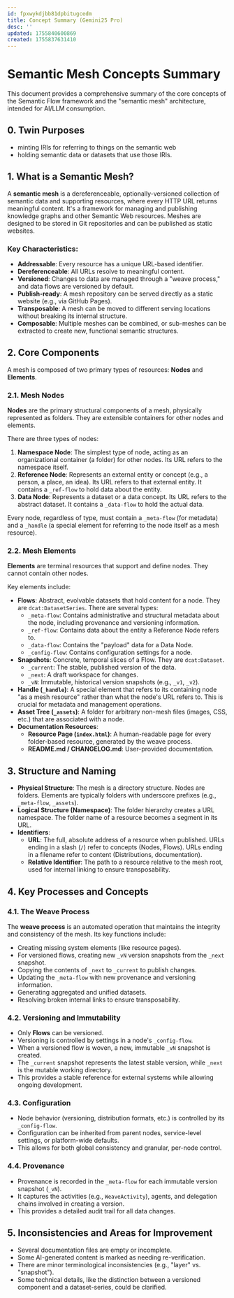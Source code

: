 ```yaml
---
id: fpxwykdjbb81dpbitugcedm
title: Concept Summary (Gemini25 Pro)
desc: ''
updated: 1755840600869
created: 1755837631410
---
```




# Semantic Mesh Concepts Summary

This document provides a comprehensive summary of the core concepts of the Semantic Flow framework and the "semantic mesh" architecture, intended for AI/LLM consumption.

## 0. Twin Purposes

- minting IRIs for referring to things on the semantic web
- holding semantic data or datasets that use those IRIs.

## 1. What is a Semantic Mesh?

A **semantic mesh** is a dereferenceable, optionally-versioned collection of semantic data and supporting resources, where every HTTP URL returns meaningful content. It's a framework for managing and publishing knowledge graphs and other Semantic Web resources. Meshes are designed to be stored in Git repositories and can be published as static websites.

### Key Characteristics:

-   **Addressable**: Every resource has a unique URL-based identifier.
-   **Dereferenceable**: All URLs resolve to meaningful content.
-   **Versioned**: Changes to data are managed through a "weave process," and data flows are versioned by default.
-   **Publish-ready**: A mesh repository can be served directly as a static website (e.g., via GitHub Pages).
-   **Transposable**: A mesh can be moved to different serving locations without breaking its internal structure.
-   **Composable**: Multiple meshes can be combined, or sub-meshes can be extracted to create new, functional semantic structures.

## 2. Core Components

A mesh is composed of two primary types of resources: **Nodes** and **Elements**.

### 2.1. Mesh Nodes

**Nodes** are the primary structural components of a mesh, physically represented as folders. They are extensible containers for other nodes and elements.

There are three types of nodes:

1.  **Namespace Node**: The simplest type of node, acting as an organizational container (a folder) for other nodes. Its URL refers to the namespace itself.
2.  **Reference Node**: Represents an external entity or concept (e.g., a person, a place, an idea). Its URL refers to that external entity. It contains a `_ref-flow` to hold data about the entity.
3.  **Data Node**: Represents a dataset or a data concept. Its URL refers to the abstract dataset. It contains a `_data-flow` to hold the actual data.

Every node, regardless of type, must contain a `_meta-flow` (for metadata) and a `_handle` (a special element for referring to the node itself as a mesh resource).

### 2.2. Mesh Elements

**Elements** are terminal resources that support and define nodes. They cannot contain other nodes.

Key elements include:

-   **Flows**: Abstract, evolvable datasets that hold content for a node. They are `dcat:DatasetSeries`. There are several types:
    -   `_meta-flow`: Contains administrative and structural metadata about the node, including provenance and versioning information.
    -   `_ref-flow`: Contains data about the entity a Reference Node refers to.
    -   `_data-flow`: Contains the "payload" data for a Data Node.
    -   `_config-flow`: Contains configuration settings for a node.
-   **Snapshots**: Concrete, temporal slices of a Flow. They are `dcat:Dataset`.
    -   `_current`: The stable, published version of the data.
    -   `_next`: A draft workspace for changes.
    -   `_vN`: Immutable, historical version snapshots (e.g., `_v1`, `_v2`).
-   **Handle (`_handle`)**: A special element that refers to its containing node "as a mesh resource" rather than what the node's URL refers to. This is crucial for metadata and management operations.
-   **Asset Tree (`_assets`)**: A folder for arbitrary non-mesh files (images, CSS, etc.) that are associated with a node.
-   **Documentation Resources**:
    -   **Resource Page (`index.html`)**: A human-readable page for every folder-based resource, generated by the weave process.
    -   **README.md / CHANGELOG.md**: User-provided documentation.

## 3. Structure and Naming

-   **Physical Structure**: The mesh is a directory structure. Nodes are folders. Elements are typically folders with underscore prefixes (e.g., `_meta-flow`, `_assets`).
-   **Logical Structure (Namespace)**: The folder hierarchy creates a URL namespace. The folder name of a resource becomes a segment in its URL.
-   **Identifiers**:
    -   **URL**: The full, absolute address of a resource when published. URLs ending in a slash (`/`) refer to concepts (Nodes, Flows). URLs ending in a filename refer to content (Distributions, documentation).
    -   **Relative Identifier**: The path to a resource relative to the mesh root, used for internal linking to ensure transposability.

## 4. Key Processes and Concepts

### 4.1. The Weave Process

The **weave process** is an automated operation that maintains the integrity and consistency of the mesh. Its key functions include:
-   Creating missing system elements (like resource pages).
-   For versioned flows, creating new `_vN` version snapshots from the `_next` snapshot.
-   Copying the contents of `_next` to `_current` to publish changes.
-   Updating the `_meta-flow` with new provenance and versioning information.
-   Generating aggregated and unified datasets.
-   Resolving broken internal links to ensure transposability.

### 4.2. Versioning and Immutability

-   Only **Flows** can be versioned.
-   Versioning is controlled by settings in a node's `_config-flow`.
-   When a versioned flow is woven, a new, immutable `_vN` snapshot is created.
-   The `_current` snapshot represents the latest stable version, while `_next` is the mutable working directory.
-   This provides a stable reference for external systems while allowing ongoing development.

### 4.3. Configuration

-   Node behavior (versioning, distribution formats, etc.) is controlled by its `_config-flow`.
-   Configuration can be inherited from parent nodes, service-level settings, or platform-wide defaults.
-   This allows for both global consistency and granular, per-node control.

### 4.4. Provenance

-   Provenance is recorded in the `_meta-flow` for each immutable version snapshot (`_vN`).
-   It captures the activities (e.g., `WeaveActivity`), agents, and delegation chains involved in creating a version.
-   This provides a detailed audit trail for all data changes.

## 5. Inconsistencies and Areas for Improvement

-   Several documentation files are empty or incomplete.
-   Some AI-generated content is marked as needing re-verification.
-   There are minor terminological inconsistencies (e.g., "layer" vs. "snapshot").
-   Some technical details, like the distinction between a versioned component and a dataset-series, could be clarified.
